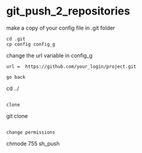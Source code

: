 # git_push_2_repositories

make a copy of your config file in .git folder
```
cd .git
cp config config_g
```

change the url variable in config_g
```
url =  https://github.com/your_login/project.git
```

```
go back

```
cd ../
```

clone 
```
git clone
```

change permissions
```
chmode 755 sh_push
```

